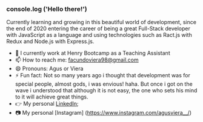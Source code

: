 ### console.log ('Hello there!') 
Currently learning and growing in this beautiful world of development, since the end of 2020 entering the career of being a great Full-Stack developer with JavaScript as a language and using technologies such as Ract.js with Redux and Node.js with Express.js. 

- 🔭 I currently work at Henry Bootcamp as a Teaching Assistant
- 📫 How to reach me: facundoviera98@gmail.com
- 😄 Pronouns: Agus or Viera
- ⚡ Fun fact: Not so many years ago i thought that development was for special people, almost gods, i was envious! haha. But once i got on the wave i         understood that although it is not easy, the one who sets his mind to it will achieve great things.
- 👉 My personal [LinkedIn](https://www.linkedin.com/in/agustinvieradev/);
- 📷 My personal [Instagram] (https://www.instagram.com/agusviera__/)
